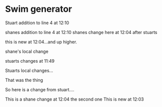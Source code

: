 

# Swim generator
Stuart addition to line 4 at 12:10

shanes addition to line 4 at 12:10
shanes  change here at 12:04 after stuarts

this is new at 12:04...and up higher.

shane's   local change

stuarts changes at 11:49

Stuarts local changes...

That was the thing


So here is a change from stuart....

This is a shane change at 12:04 the second one
This is new at 12:03
